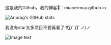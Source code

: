 这是我的Github，我的博客👀：miaoermua.github.io

![Anurag's GitHub stats](https://github-readme-stats.vercel.app/api?username=miaoermua&show_icons=true)



我没有star太多项目不要再看了!!!∑(ﾟДﾟノ)ノ

![Image text](https://www.hualigs.cn/image/60d9b154d5f19.jpg)
